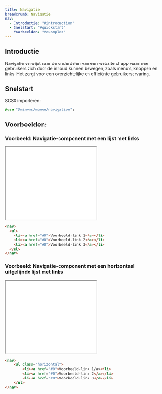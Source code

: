 ```yaml
---
title: Navigatie
breadcrumb: Navigatie
nav:
  - Introductie: "#introduction"
  - Snelstart: "#quickstart"
  - Voorbeelden: "#examples"
---
```


<h2 id="introduction">Introductie</h2>

Navigatie verwijst naar de onderdelen van een website of app waarmee gebruikers zich door de inhoud kunnen bewegen, zoals menu’s, knoppen en links. Het zorgt voor een overzichtelijke en efficiënte gebruikerservaring.

<h2 id="quickstart">Snelstart</h2>

SCSS importeren:

```scss
@use "@minvws/manon/navigation";
```

<h2 id="examples">Voorbeelden:</h2>

### Voorbeeld: Navigatie-component met een lijst met links

<div class="resize">
  <iframe
    src="{base}/snippets/navigation-with-list-of-links"
    title="Voorbeeld"
    height="240px"
  ></iframe>
</div>

```html
<nav>
  <ul>
    <li><a href="#0">Voorbeeld-link 1</a></li>
    <li><a href="#0">Voorbeeld-link 2</a></li>
    <li><a href="#0">Voorbeeld-link 3</a></li>
  </ul>
</nav>
```

### Voorbeeld: Navigatie-component met een horizontaal uitgelijnde lijst met links

<div class="resize">
  <iframe src="{base}/snippets/navigation-with-horizontal" title="Voorbeeld" height="240px"
  ></iframe>
</div>

```html
<nav>
    <ul class="horizontal">
        <li><a href="#0">Voorbeeld-link 1/a></li>
        <li><a href="#0">Voorbeeld-link 2</a></li>
        <li><a href="#0">Voorbeeld-link 3</a></li>
    </ul>
</nav>
```
